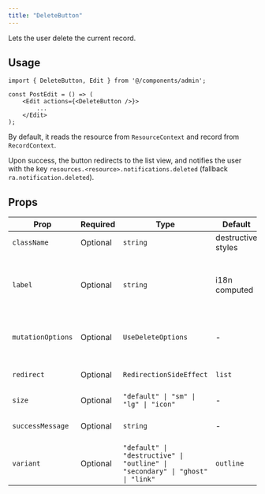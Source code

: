 ```yaml
---
title: "DeleteButton"
---
```


Lets the user delete the current record.

## Usage

```tsx {4}
import { DeleteButton, Edit } from '@/components/admin';

const PostEdit = () => (
    <Edit actions={<DeleteButton />}>
        ...
    </Edit>
);
```

By default, it reads the resource from `ResourceContext` and record from `RecordContext`.

Upon success, the button redirects to the list view, and notifies the user with the key `resources.<resource>.notifications.deleted` (fallback `ra.notification.deleted`).

## Props

| Prop | Required | Type | Default | Description |
|------|----------|------|---------|-------------|
| `className` | Optional | `string` | destructive styles | Additional classes |
| `label` | Optional | `string` | i18n computed | i18n key / custom label (includes record name) |
| `mutationOptions` | Optional | `UseDeleteOptions` | - | Mutation options (onSuccess, etc.) |
| `redirect` | Optional | `RedirectionSideEffect` | `list` | Where to redirect after delete |
| `size` | Optional | `"default" \| "sm" \| "lg" \| "icon"` | - | Size variant |
| `successMessage` | Optional | `string` | - | Custom success i18n key |
| `variant` | Optional | `"default" \| "destructive" \| "outline" \| "secondary" \| "ghost" \| "link"` | `outline` | Button style |
